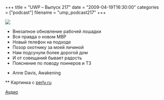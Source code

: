+++
title = "UWP – Выпуск 217"
date = "2009-04-19T16:30:00"
categories = ["podcast"]
filename = "ump_podcast217"
+++

![](https://podcast.umputun.com/images/uwp/uwp217.jpg)




- Внезапное обновление рабочей лошадки
- Вся правда о новом MBP
- Новый телефон на подходе
- Позор охотнику за моей личиной
- Нам подсунули более дорогой дом
- И от совещаний бывает радость
- Пояснение по поводу поинеров и ТЗ


* Anne Davis, Awakening

** Картинка с [ perly.ru](http://perly.ru/)

[Аудио](http://archive.rucast.net/uwp/media/ump_podcast217.mp3)
<audio src="http://archive.rucast.net/uwp/media/ump_podcast217.mp3" preload="none">